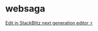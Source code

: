 # websaga

[Edit in StackBlitz next generation editor ⚡️](https://stackblitz.com/~/github.com/EvandroAlves1999/websaga)
